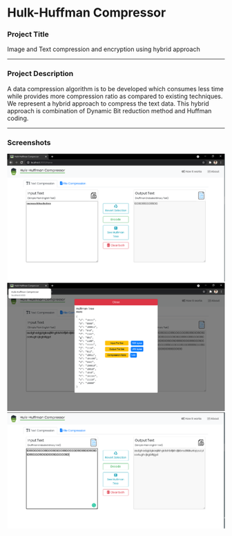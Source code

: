 # Hulk-Huffman Compressor

### Project Title

Image and Text compression and encryption using hybrid approach
<hr/>

### Project Description

A data compression algorithm is to be developed which consumes less time
while provides more compression ratio as compared to existing
techniques. We represent a hybrid approach to compress the text
data. This hybrid approach is combination of Dynamic Bit reduction
method and Huffman coding.
<hr/>

### Screenshots

![](https://github.com/AIMNet-ai/Hulk-Compressor-Frontend/blob/master/SS/2.PNG?raw=true)
![](https://github.com/AIMNet-ai/Hulk-Compressor-Frontend/blob/master/SS/3.PNG?raw=true)
![](https://github.com/AIMNet-ai/Hulk-Compressor-Frontend/blob/master/SS/4.PNG?raw=true)
